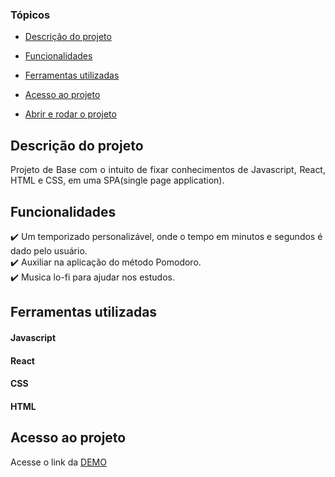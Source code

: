 ### Tópicos 

- [Descrição do projeto](#descrição-do-projeto)

- [Funcionalidades](#funcionalidades)

- [Ferramentas utilizadas](#ferramentas-utilizadas)

- [Acesso ao projeto](#acesso-ao-projeto)

- [Abrir e rodar o projeto](#abrir-e-rodar-o-projeto)

## Descrição do projeto 

<p align="justify">
 Projeto de Base com o intuito de fixar conhecimentos de Javascript, React, HTML e CSS, em uma SPA(single page application).
</p>

## Funcionalidades

:heavy_check_mark: Um temporizado personalizável, onde o tempo em minutos e segundos é dado pelo usuário. <br>
:heavy_check_mark: Auxiliar na aplicação do método Pomodoro. <br>
:heavy_check_mark: Musica lo-fi para ajudar nos estudos. <br>

###

## Ferramentas utilizadas
#### Javascript
#### React
#### CSS
#### HTML

###

## Acesso ao projeto
  Acesse o link da [DEMO](https://gtmudin.github.io/countdown/)
